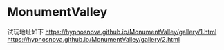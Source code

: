 # MonumentValley

试玩地址如下
https://hypnosnova.github.io/MonumentValley/gallery/1.html
https://hypnosnova.github.io/MonumentValley/gallery/2.html
